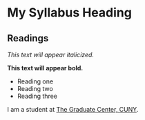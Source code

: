 # My Syllabus Heading

## Readings

*This text will appear italicized.*

**This text will appear bold.**

- Reading one
- Reading two
- Reading three

I am a student at [The Graduate Center, CUNY](https://www.gc.cuny.edu).
